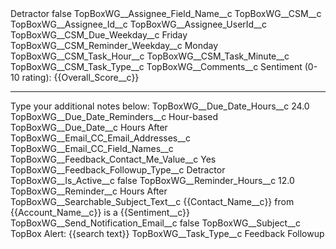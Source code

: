 <?xml version="1.0" encoding="UTF-8"?>
<CustomMetadata xmlns="http://soap.sforce.com/2006/04/metadata" xmlns:xsi="http://www.w3.org/2001/XMLSchema-instance" xmlns:xsd="http://www.w3.org/2001/XMLSchema">
    <label>Detractor</label>
    <protected>false</protected>
    <values>
        <field>TopBoxWG__Assignee_Field_Name__c</field>
        <value xsi:type="xsd:string">TopBoxWG__CSM__c</value>
    </values>
    <values>
        <field>TopBoxWG__Assignee_Id__c</field>
        <value xsi:nil="true"/>
    </values>
    <values>
        <field>TopBoxWG__Assignee_UserId__c</field>
        <value xsi:nil="true"/>
    </values>
    <values>
        <field>TopBoxWG__CSM_Due_Weekday__c</field>
        <value xsi:type="xsd:string">Friday</value>
    </values>
    <values>
        <field>TopBoxWG__CSM_Reminder_Weekday__c</field>
        <value xsi:type="xsd:string">Monday</value>
    </values>
    <values>
        <field>TopBoxWG__CSM_Task_Hour__c</field>
        <value xsi:nil="true"/>
    </values>
    <values>
        <field>TopBoxWG__CSM_Task_Minute__c</field>
        <value xsi:nil="true"/>
    </values>
    <values>
        <field>TopBoxWG__CSM_Task_Type__c</field>
        <value xsi:nil="true"/>
    </values>
    <values>
        <field>TopBoxWG__Comments__c</field>
        <value xsi:type="xsd:string">Sentiment (0-10 rating): {{Overall_Score__c}}

--------------------------------------------
Type your additional notes below:</value>
    </values>
    <values>
        <field>TopBoxWG__Due_Date_Hours__c</field>
        <value xsi:type="xsd:double">24.0</value>
    </values>
    <values>
        <field>TopBoxWG__Due_Date_Reminders__c</field>
        <value xsi:type="xsd:string">Hour-based</value>
    </values>
    <values>
        <field>TopBoxWG__Due_Date__c</field>
        <value xsi:type="xsd:string">Hours After</value>
    </values>
    <values>
        <field>TopBoxWG__Email_CC_Email_Addresses__c</field>
        <value xsi:nil="true"/>
    </values>
    <values>
        <field>TopBoxWG__Email_CC_Field_Names__c</field>
        <value xsi:nil="true"/>
    </values>
    <values>
        <field>TopBoxWG__Feedback_Contact_Me_Value__c</field>
        <value xsi:type="xsd:string">Yes</value>
    </values>
    <values>
        <field>TopBoxWG__Feedback_Followup_Type__c</field>
        <value xsi:type="xsd:string">Detractor</value>
    </values>
    <values>
        <field>TopBoxWG__Is_Active__c</field>
        <value xsi:type="xsd:boolean">false</value>
    </values>
    <values>
        <field>TopBoxWG__Reminder_Hours__c</field>
        <value xsi:type="xsd:double">12.0</value>
    </values>
    <values>
        <field>TopBoxWG__Reminder__c</field>
        <value xsi:type="xsd:string">Hours After</value>
    </values>
    <values>
        <field>TopBoxWG__Searchable_Subject_Text__c</field>
        <value xsi:type="xsd:string">{{Contact_Name__c}} from {{Account_Name__c}} is a {{Sentiment__c}}</value>
    </values>
    <values>
        <field>TopBoxWG__Send_Notification_Email__c</field>
        <value xsi:type="xsd:boolean">false</value>
    </values>
    <values>
        <field>TopBoxWG__Subject__c</field>
        <value xsi:type="xsd:string">TopBox Alert: {{search text}}</value>
    </values>
    <values>
        <field>TopBoxWG__Task_Type__c</field>
        <value xsi:type="xsd:string">Feedback Followup</value>
    </values>
</CustomMetadata>
